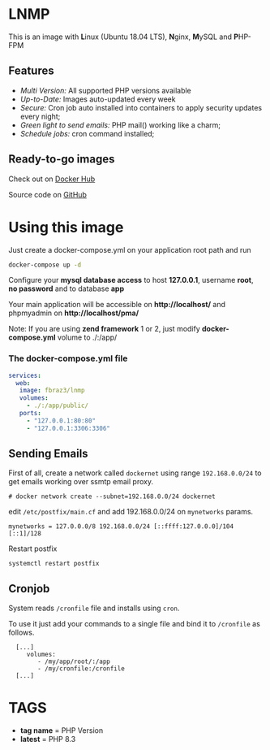 # LNMP
This is an image with **L**inux (Ubuntu 18.04 LTS), **N**ginx, **M**ySQL and **P**HP-FPM 

## Features
 - *Multi Version:* All supported PHP versions available
 - *Up-to-Date:* Images auto-updated every week
 - *Secure:* Cron job auto installed into containers to apply security updates every night;
 - *Green light to send emails:* PHP mail() working like a charm;
 - *Schedule jobs:* cron command installed;

## Ready-to-go images
Check out on [Docker Hub](https://hub.docker.com/r/fbraz3/lnmp)

Source code on [GitHub](https://github.com/fbraz3/lemp-docker)

# Using this image
Just create a docker-compose.yml on your application root path and run
```sh
docker-compose up -d
```
Configure your **mysql database access** to host **127.0.0.1**, username **root**, **no password** and to database **app**

Your main application will be accessible on **http://localhost/** and phpmyadmin on **http://localhost/pma/**

Note: If you are using **zend framework** 1 or 2, just modify **docker-compose.yml** volume to ./:/app/

### The **docker-compose.yml** file
```yml
services:
  web:
   image: fbraz3/lnmp
   volumes:
     - ./:/app/public/
   ports:
     - "127.0.0.1:80:80"
     - "127.0.0.1:3306:3306"
```

## Sending Emails
First of all, create a network called `dockernet` using range `192.168.0.0/24` to get emails working over ssmtp email proxy.
```
# docker network create --subnet=192.168.0.0/24 dockernet
```
edit `/etc/postfix/main.cf` and add 192.168.0.0/24 on `mynetworks` params.
```
mynetworks = 127.0.0.0/8 192.168.0.0/24 [::ffff:127.0.0.0]/104 [::1]/128
```
Restart postfix
```
systemctl restart postfix
```

## Cronjob

System reads `/cronfile` file and installs using `cron`.

To use it just add your commands to a single file and bind it to `/cronfile` as follows.

```
  [...]
     volumes:
        - /my/app/root/:/app
        - /my/cronfile:/cronfile
  [...]
```

# TAGS

- **tag name**  = PHP Version
- **latest**  = PHP 8.3
